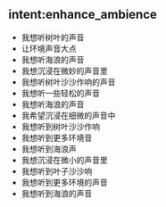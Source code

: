## intent:enhance_ambience
- 我想听树叶的声音
- 让环境声音大点
- 我想听海浪的声音
- 我想沉浸在微妙的声音里
- 我想听树叶沙沙作响的声音
- 我想听一些轻松的声音
- 我想听海浪的声音
- 我希望沉浸在细微的声音中
- 我想听到树叶沙沙作响
- 我想听到更多环境音
- 我想听到海浪声
- 我想沉浸在微小的声音里
- 我想听到叶子沙沙响
- 我想听到更多环境的声音
- 我想听到海浪的声音
